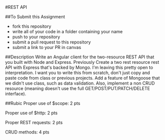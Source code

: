 #REST API

##To Submit this Assignment
  * fork this repository
  * write all of your code in a folder containing your name
  * push to your repository
  * submit a pull request to this repository
  * submit a link to your PR in canvas

##Description
Write an Angular client for the two-resource REST API that you built with Node and Express.
Previously
Create a two rest resource rest API with Express that's backed by Mongo. I'm leaving this pretty open to interpretation. I want you to write this from scratch, don't just copy and paste code from class or previous projects. Add a feature of Mongoose that we didn't use class, such as data validation. Also, implement a non CRUD resource (meaning doesn't use the full GET/POST/PUT/PATCH/DELETE interface).


##Rubic
Proper use of $scope: 2 pts

Proper use of $http: 2 pts

Proper REST requests: 2 pts

CRUD methods: 4 pts
